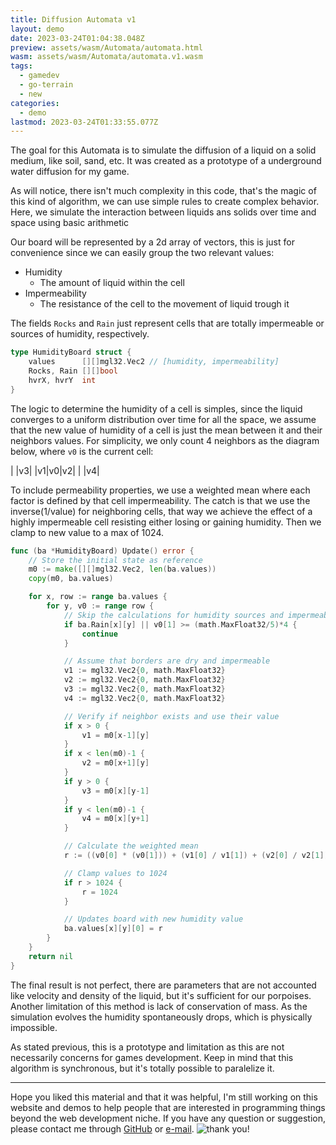 ```yaml
---
title: Diffusion Automata v1
layout: demo
date: 2023-03-24T01:04:38.048Z
preview: assets/wasm/Automata/automata.html
wasm: assets/wasm/Automata/automata.v1.wasm
tags:
  - gamedev
  - go-terrain
  - new
categories:
  - demo
lastmod: 2023-03-24T01:33:55.077Z
---
```

The goal for this Automata is to simulate the diffusion of
a liquid on a solid medium, like soil, sand, etc. It was created
as a prototype of a underground water diffusion for my game.

As will notice, there isn't much complexity in this code, that's the magic
of this kind of algorithm, we can use simple rules to create complex
behavior. Here, we simulate the interaction between liquids ans solids
over time and space using basic arithmetic

Our board will be represented by a 2d array of vectors, this is just
for convenience since we can easily group the two relevant values:

- Humidity
  - The amount of liquid within the cell
- Impermeability
  - The resistance of the cell to the movement of liquid trough it

The fields `Rocks` and `Rain` just represent cells that are totally impermeable
or sources of humidity, respectively.

```go
type HumidityBoard struct {
	values      [][]mgl32.Vec2 // [humidity, impermeability]
	Rocks, Rain [][]bool
	hvrX, hvrY  int
}
```

The logic to determine the humidity of a cell is simples, since the liquid
converges to a uniform distribution over time for all the space, we assume
that the new value of humidity of a cell is just the mean between it and
their neighbors values. For simplicity, we only count 4 neighbors as the
diagram below, where `v0` is the current cell:

|   |v3|
|v1|v0|v2|
|   |v4|

To include permeability properties, we use a weighted mean where each
factor is defined by that cell impermeability. The catch is that we use
the inverse(1/value) for neighboring cells, that way we achieve the effect
of a highly impermeable cell resisting either losing or gaining humidity.
Then we clamp to new value to a max of 1024.

```go
func (ba *HumidityBoard) Update() error {
	// Store the initial state as reference
	m0 := make([][]mgl32.Vec2, len(ba.values))
	copy(m0, ba.values)

	for x, row := range ba.values {
		for y, v0 := range row {
			// Skip the calculations for humidity sources and impermeable cell
			if ba.Rain[x][y] || v0[1] >= (math.MaxFloat32/5)*4 {
				continue
			}

			// Assume that borders are dry and impermeable
			v1 := mgl32.Vec2{0, math.MaxFloat32}
			v2 := mgl32.Vec2{0, math.MaxFloat32}
			v3 := mgl32.Vec2{0, math.MaxFloat32}
			v4 := mgl32.Vec2{0, math.MaxFloat32}

			// Verify if neighbor exists and use their value
			if x > 0 {
				v1 = m0[x-1][y]
			}
			if x < len(m0)-1 {
				v2 = m0[x+1][y]
			}
			if y > 0 {
				v3 = m0[x][y-1]
			}
			if y < len(m0)-1 {
				v4 = m0[x][y+1]
			}

			// Calculate the weighted mean
			r := ((v0[0] * (v0[1])) + (v1[0] / v1[1]) + (v2[0] / v2[1]) + (v3[0] / v3[1]) + (v4[0] / v4[1])) / (v0[1] + (1 / v1[1]) + (1 / v2[1]) + (1 / v3[1]) + (1 / v4[1]))

			// Clamp values to 1024
			if r > 1024 {
				r = 1024
			}

			// Updates board with new humidity value
			ba.values[x][y][0] = r
		}
	}
	return nil
}
```

The final result is not perfect, there are parameters that are not accounted like velocity
and density of the liquid, but it's sufficient for our porpoises. Another limitation of this
method is lack of conservation of mass. As the simulation evolves the humidity spontaneously
drops, which is physically impossible.

As stated previous, this is a prototype and limitation as this are not necessarily concerns
for games development. Keep in mind that this algorithm is synchronous, but it's totally
possible to paralelize it.

---

Hope you liked this material and that it was helpful, I'm still working on this website and demos to help people that are interested in programming things beyond the web development niche. If you have any question or suggestion, please contact me through [GitHub](https://github.com/joelschutz) or [e-mail](mailto:joelsschutz@yahoo.com.br).
![thank you!](https://media.giphy.com/media/v1.Y2lkPTc5MGI3NjExNDU3M2ZhZmUxZDQ4NGM3NGY1YjJlMzFkZmNkYTA2NmFhZGExNGFiNCZjdD1n/htebeL9yH0ZI9K47Jo/giphy.gif)
